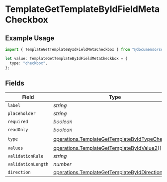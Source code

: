 # TemplateGetTemplateByIdFieldMetaCheckbox

## Example Usage

```typescript
import { TemplateGetTemplateByIdFieldMetaCheckbox } from "@documenso/sdk-typescript/models/operations";

let value: TemplateGetTemplateByIdFieldMetaCheckbox = {
  type: "checkbox",
};
```

## Fields

| Field                                                                                                            | Type                                                                                                             | Required                                                                                                         | Description                                                                                                      |
| ---------------------------------------------------------------------------------------------------------------- | ---------------------------------------------------------------------------------------------------------------- | ---------------------------------------------------------------------------------------------------------------- | ---------------------------------------------------------------------------------------------------------------- |
| `label`                                                                                                          | *string*                                                                                                         | :heavy_minus_sign:                                                                                               | N/A                                                                                                              |
| `placeholder`                                                                                                    | *string*                                                                                                         | :heavy_minus_sign:                                                                                               | N/A                                                                                                              |
| `required`                                                                                                       | *boolean*                                                                                                        | :heavy_minus_sign:                                                                                               | N/A                                                                                                              |
| `readOnly`                                                                                                       | *boolean*                                                                                                        | :heavy_minus_sign:                                                                                               | N/A                                                                                                              |
| `type`                                                                                                           | [operations.TemplateGetTemplateByIdTypeCheckbox](../../models/operations/templategettemplatebyidtypecheckbox.md) | :heavy_check_mark:                                                                                               | N/A                                                                                                              |
| `values`                                                                                                         | [operations.TemplateGetTemplateByIdValue2](../../models/operations/templategettemplatebyidvalue2.md)[]           | :heavy_minus_sign:                                                                                               | N/A                                                                                                              |
| `validationRule`                                                                                                 | *string*                                                                                                         | :heavy_minus_sign:                                                                                               | N/A                                                                                                              |
| `validationLength`                                                                                               | *number*                                                                                                         | :heavy_minus_sign:                                                                                               | N/A                                                                                                              |
| `direction`                                                                                                      | [operations.TemplateGetTemplateByIdDirection](../../models/operations/templategettemplatebyiddirection.md)       | :heavy_minus_sign:                                                                                               | N/A                                                                                                              |